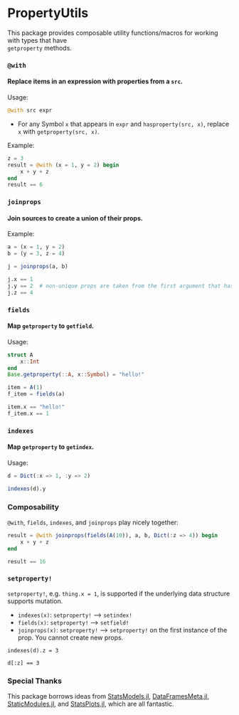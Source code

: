 # PropertyUtils

This package provides composable utility functions/macros for working with types that have \
`getproperty` methods.

### `@with`

#### Replace items in an expression with properties from a `src`.

Usage:

```julia
@with src expr
```

- For any Symbol `x` that appears in `expr` and `hasproperty(src, x)`, replace `x` with `getproperty(src, x)`.

Example:

```julia
z = 3
result = @with (x = 1, y = 2) begin 
    x + y + z
end
result == 6
```

### `joinprops`

#### Join sources to create a union of their props.

Example:

```julia
a = (x = 1, y = 2)
b = (y = 3, z = 4)

j = joinprops(a, b)

j.x == 1
j.y == 2  # non-unique props are taken from the first argument that has it
j.z == 4
```



### `fields`

#### Map `getproperty` to `getfield`.

Usage:

```julia
struct A 
    x::Int 
end
Base.getproperty(::A, x::Symbol) = "hello!"

item = A(1)
f_item = fields(a)

item.x == "hello!"
f_item.x == 1
```

### `indexes`

#### Map `getproperty` to `getindex`.

Usage:

```julia
d = Dict(:x => 1, :y => 2)

indexes(d).y
```

### Composability

`@with`, `fields`, `indexes`, and `joinprops` play nicely together: 

```julia
result = @with joinprops(fields(A(10)), a, b, Dict(:z => 4)) begin 
    x + y + z
end

result == 16
```

### `setproperty!`

`setproperty!`, e.g. `thing.x = 1`, is supported if the underlying data structure supports mutation.

- `indexes(x)`: `setproperty!` --> `setindex!`
- `fields(x)`: `setproperty!` --> `setfield!`
- `joinprops(x)`: `setproperty!` --> `setproperty!` on the first instance of the prop.  You cannot
    create new props.

```
indexes(d).z = 3

d[:z] == 3
```



### Special Thanks

This package borrows ideas from [StatsModels.jl](https://github.com/JuliaStats/StatsModels.jl), [DataFramesMeta.jl](https://github.com/JuliaData/DataFramesMeta.jl), [StaticModules.jl](https://github.com/MasonProtter/StaticModules.jl), and [StatsPlots.jl](https://github.com/JuliaPlots/StatsPlots.jl), which are all fantastic.